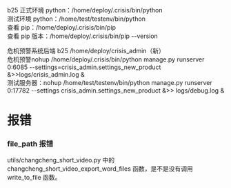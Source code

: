 
b25 正式环境 python：/home/deploy/.crisis/bin/python    
测试环境 python：/home/test/testenv/bin/python    
查看 pip：/home/deploy/.crisis/bin/pip    
查看 pip 版本：/home/deploy/.crisis/bin/pip --version     


危机预警系统后端 b25 /home/deploy/crisis_admin（新）    
危机预警nohup /home/deploy/.crisis/bin/python manage.py runserver 0:6085 --settings=crisis_admin.settings_new_product &>>logs/crisis_admin.log &    
测试服务器：nohup /home/test/testenv/bin/python manage.py runserver 0:17782 --settings crisis_admin.settings_new_product &>> logs/debug.log &     



# 报错  

### file_path 报错  

utils/changcheng_short_video.py 中的 changcheng_short_video_export_word_files 函数，是不是没有调用 write_to_file 函数。     



